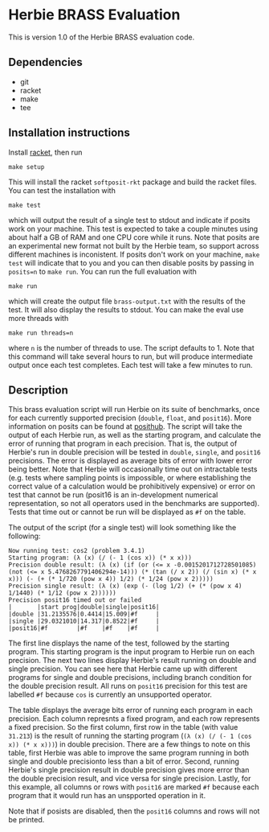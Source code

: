 # Herbie BRASS Evaluation

This is version 1.0 of the Herbie BRASS evaluation code.

## Dependencies
* git
* racket
* make
* tee

## Installation instructions
Install [racket](https://download.racket-lang.org/), then run
```
make setup
```
This will install the racket `softposit-rkt` package and build the racket files. You can test the installation with
```
make test
```
which will output the result of a single test to stdout and indicate if posits work on your machine. This test is expected to take a couple minutes using about half a GB of RAM and one CPU core while it runs. Note that posits are an experimental new format not built by the Herbie team, so support across different machines is inconistent. If posits don't work on your machine, `make test` will indicate that to you and you can then disable posits by passing in `posits=n` to `make run`. You can run the full evaluation with
```
make run
```
which will create the output file `brass-output.txt` with the results of the test. It will also display the results to stdout. You can make the eval use more threads with
```
make run threads=n
```
where `n` is the number of threads to use. The script defaults to 1. Note that this command will take several hours to run, but will produce intermediate output once each test completes. Each test will take a few minutes to run.

## Description

This brass evaluation script will run Herbie on its suite of benchmarks, once for each currently supported precision (`double`, `float`, and `posit16`). More information on posits can be found at [posithub](http://posithub.org/). The script will take the output of each Herbie run, as well as the starting program, and calculate the error of running that program in each precision. That is, the output of Herbie's run in double precision will be tested in `double`, `single`, and `posit16` precisions. The error is displayed as average bits of error with lower error being better. Note that Herbie will occasionally time out on intractable tests (e.g. tests where sampling points is impossible, or where establishing the correct value of a calculation would be prohibitively expensive) or error on test that cannot be run (posit16 is an in-development numerical representation, so not all operators used in the benchmarks are supported). Tests that time out or cannot be run will be displayed as `#f` on the table.

The output of the script (for a single test) will look something like the following:

```
Now running test: cos2 (problem 3.4.1)
Starting program: (λ (x) (/ (- 1 (cos x)) (* x x)))
Precision double result: (λ (x) (if (or (<= x -0.0015201712728501085) (not (<= x 5.4768267791406294e-14))) (* (tan (/ x 2)) (/ (sin x) (* x x))) (- (+ (* 1/720 (pow x 4)) 1/2) (* 1/24 (pow x 2)))))
Precision single result: (λ (x) (exp (- (log 1/2) (+ (* (pow x 4) 1/1440) (* 1/12 (pow x 2))))))
Precision posit16 timed out or failed
|       |start prog|double|single|posit16|
|double |31.2135576|0.4414|15.009|#f     |
|single |29.0321010|14.317|0.8522|#f     |
|posit16|#f        |#f    |#f    |#f     |
```

The first line displays the name of the test, followed by the starting program. This starting program is the input program to Herbie run on each precision. The next two lines display Herbie's result running on double and single precision. You can see here that Herbie came up with different programs for single and double precisions, including branch condition for the double precision result. All runs on `posit16` precision for this test are labelled `#f` because `cos` is currently an unsupported operator.

The table displays the average bits error of running each program in each precision. Each column represnts a fixed program, and each row represents a fixed precision. So the first column, first row in the table (with value `31.213`) is the result of running the starting program (`(λ (x) (/ (- 1 (cos x)) (* x x)))`) in double precision. There are a few things to note on this table, first Herbie was able to improve the same program running in both single and double precisionto less than a bit of error. Second, running Herbie's single precision result in double precision gives more error than the double precision result, and vice versa for single precision. Lastly, for this example, all columns or rows with `posit16` are marked `#f` because each program that it would run has an unspported operation in it.

Note that if posists are disabled, then the `posit16` columns and rows will not be printed.
